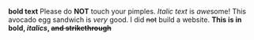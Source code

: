 **bold text**
Please do **NOT** touch your pimples.
_Italic text_ is *awe*some!
This avocado egg sandwich is _very_ good.
I did ~~not~~ build a website.
**This is in bold, _italics_, ~~and strikethrough~~**
